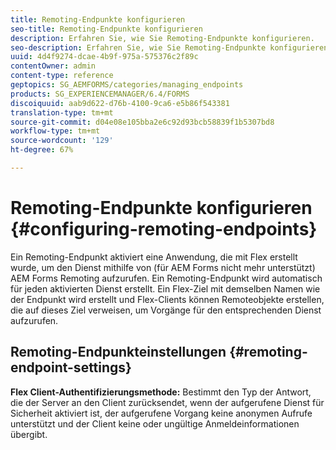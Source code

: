 ```yaml
---
title: Remoting-Endpunkte konfigurieren
seo-title: Remoting-Endpunkte konfigurieren
description: Erfahren Sie, wie Sie Remoting-Endpunkte konfigurieren.
seo-description: Erfahren Sie, wie Sie Remoting-Endpunkte konfigurieren.
uuid: 4d4f9274-dcae-4b9f-975a-575376c2f89c
contentOwner: admin
content-type: reference
geptopics: SG_AEMFORMS/categories/managing_endpoints
products: SG_EXPERIENCEMANAGER/6.4/FORMS
discoiquuid: aab9d622-d76b-4100-9ca6-e5b86f543381
translation-type: tm+mt
source-git-commit: d04e08e105bba2e6c92d93bcb58839f1b5307bd8
workflow-type: tm+mt
source-wordcount: '129'
ht-degree: 67%

---
```



# Remoting-Endpunkte konfigurieren {#configuring-remoting-endpoints}

Ein Remoting-Endpunkt aktiviert eine Anwendung, die mit Flex erstellt wurde, um den Dienst mithilfe von (für AEM Forms nicht mehr unterstützt) AEM Forms Remoting aufzurufen. Ein Remoting-Endpunkt wird automatisch für jeden aktivierten Dienst erstellt. Ein Flex-Ziel mit demselben Namen wie der Endpunkt wird erstellt und Flex-Clients können Remoteobjekte erstellen, die auf dieses Ziel verweisen, um Vorgänge für den entsprechenden Dienst aufzurufen.

## Remoting-Endpunkteinstellungen {#remoting-endpoint-settings}

**Flex Client-Authentifizierungsmethode:** Bestimmt den Typ der Antwort, die der Server an den Client zurücksendet, wenn der aufgerufene Dienst für Sicherheit aktiviert ist, der aufgerufene Vorgang keine anonymen Aufrufe unterstützt und der Client keine oder ungültige Anmeldeinformationen übergibt.
